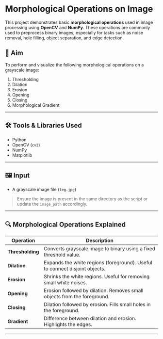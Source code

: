 # Morphological Operations on Image

This project demonstrates basic **morphological operations** used in image processing using **OpenCV** and **NumPy**. These operations are commonly used to preprocess binary images, especially for tasks such as noise removal, hole filling, object separation, and edge detection.

## 📌 Aim

To perform and visualize the following morphological operations on a grayscale image:
1. Thresholding
2. Dilation
3. Erosion
4. Opening
5. Closing
6. Morphological Gradient

---

## 🛠️ Tools & Libraries Used

- Python
- OpenCV (`cv2`)
- NumPy
- Matplotlib

---

## 🖼️ Input

- A grayscale image file (`leg.jpg`)

> Ensure the image is present in the same directory as the script or update the `image_path` accordingly.

---

## 🔍 Morphological Operations Explained

| Operation | Description |
|----------|-------------|
| **Thresholding** | Converts grayscale image to binary using a fixed threshold value. |
| **Dilation** | Expands the white regions (foreground). Useful to connect disjoint objects. |
| **Erosion** | Shrinks the white regions. Useful for removing small white noises. |
| **Opening** | Erosion followed by dilation. Removes small objects from the foreground. |
| **Closing** | Dilation followed by erosion. Fills small holes in the foreground. |
| **Gradient** | Difference between dilation and erosion. Highlights the edges. |

---
